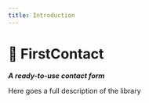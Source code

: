 ```yaml
---
title: Introduction
---
```


# 👋 FirstContact

***A ready-to-use contact form***

Here goes a full description of the library
